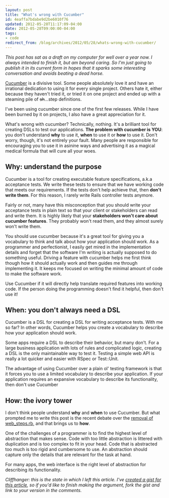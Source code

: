 ```yaml
---
layout: post
title: "What's wrong with Cucumber"
id: 4eaffa7bdabe9d2be6010f76
updated: 2012-05-28T11:17:09-04:00
date: 2012-05-28T09:00:00-04:00
tags:
- code
redirect_from: /blog/archives/2012/05/28/whats-wrong-with-cucumber/
---
```


*This post has sat as a draft on my computer for well over a year now. I always intended to finish it, but am beyond caring. So I'm just going to publish it in its current form in hopes that it sparks some interesting conversation and avoids beating a dead horse.*

[Cucumber](http://cukes.info) is a divisive tool. Some people absolutely love it and have an irrational dedication to using it for every single project. Others hate it, either because they haven't tried it, or tried it on one project and ended up with a steaming pile of <del>sh</del>…step definitions.

I've been using cucumber since one of the first few releases. While I have been burned by it on projects, I also have a great appreciation for it.

What's wrong with cucumber? Technically, nothing. It's a brilliant tool for creating DSLs to test our applications. **The problem with cucumber is YOU**: you don't understand **why** to use it, **when** to use it or **how** to use it. Don't worry, though, it's not entirely your fault. Many people are responsible for encouraging you to use it in asinine ways and advertising it as a magical medical formula that will cure all your woes.

Why: understand the purpose
---------------------------

Cucumber is a tool for creating executable feature specifications, a.k.a acceptance tests. We write these tests to ensure that we have working code that meets our requirements. If the tests don't help achieve that, then **don't write them**. For this reason, I rarely write Rails controller tests anymore.

Fairly or not, many have this misconception that you should write your acceptance tests in plain text so that your client or stakeholders can read and write them. It is highly likely that your **stakeholders won't care about cucumber features**. They probably won't read them, and they almost surely won't write them.

You should use cucumber because it's a great tool for giving you a vocabulary to think and talk about how your application should work. As a programmer and perfectionist, I easily get mired in the implementation details and forget that the software I'm writing is actually supposed to do something useful. Driving a feature with cucumber helps me first think though how it should actually work and then guides me through implementing it. It keeps me focused on writing the minimal amount of code to make the software work.

Use Cucumber if it will directly help translate required features into working code. If the person doing the programming doesn't find it helpful, then don't use it!

When: you don't always need a DSL
---------------------------------

Cucumber is a DSL for creating a DSL for writing acceptance tests. With me so far? In other words, Cucumber helps you create a vocabulary to describe how your application should work.

Some apps require a DSL to describe their behavior, but many don't. For a large business application with lots of rules and complicated logic, creating a DSL is the only maintainable way to test it. Testing a simple web API is really a lot quicker and easier with RSpec or Test::Unit.

The advantage of using Cucumber over a plain ol' testing framework is that it forces you to use a limited vocabulary to describe your application. If your application requires an expansive vocabulary to describe its functionality, then don't use Cucumber

How: the ivory tower
--------------------

I don't think people understand **why** and **when** to use Cucumber. But what prompted me to write this post is the recent debate over the [removal of web\_steps.rb](http://aslakhellesoy.com/post/11055981222/the-training-wheels-came-off), and that brings us to **how**.

One of the challenges of a programmer is to find the highest level of abstraction that makes sense. Code with too little abstraction is littered with duplication and is too complex to fit in your head. Code that is abstracted too much is too rigid and cumbersome to use. An abstraction should capture only the details that are relevant for the task at hand.

For many apps, the web interface is the right level of abstraction for describing its functionality.

*Cliffhanger: this is the state in which I left this article. I've [created a gist for this article](https://gist.github.com/2819565), so if you'd like to finish making the argument, fork the gist and link to your version in the comments.*
